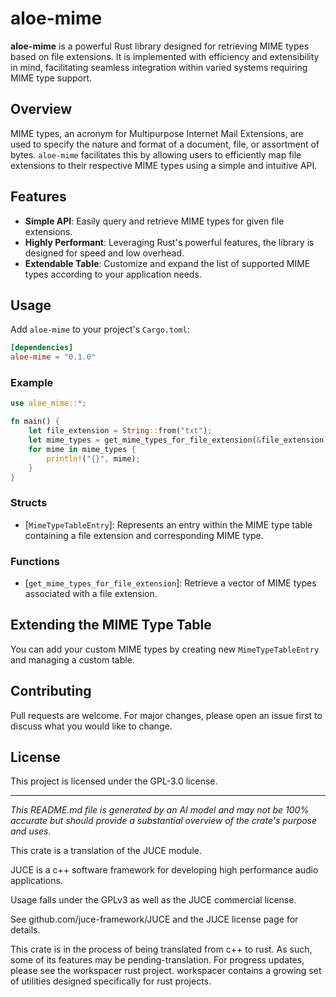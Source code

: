 # aloe-mime

**aloe-mime** is a powerful Rust library designed for retrieving MIME types based on file extensions. It is implemented with efficiency and extensibility in mind, facilitating seamless integration within varied systems requiring MIME type support.

## Overview

MIME types, an acronym for Multipurpose Internet Mail Extensions, are used to specify the nature and format of a document, file, or assortment of bytes. `aloe-mime` facilitates this by allowing users to efficiently map file extensions to their respective MIME types using a simple and intuitive API. 

## Features
- **Simple API**: Easily query and retrieve MIME types for given file extensions.
- **Highly Performant**: Leveraging Rust's powerful features, the library is designed for speed and low overhead.
- **Extendable Table**: Customize and expand the list of supported MIME types according to your application needs.

## Usage

Add `aloe-mime` to your project's `Cargo.toml`:

```toml
[dependencies]
aloe-mime = "0.1.0"
```

### Example

```rust
use aloe_mime::*;

fn main() {
    let file_extension = String::from("txt");
    let mime_types = get_mime_types_for_file_extension(&file_extension);
    for mime in mime_types {
        println!("{}", mime);
    }
}
```

### Structs
- [`MimeTypeTableEntry`]: Represents an entry within the MIME type table containing a file extension and corresponding MIME type.

### Functions
- [`get_mime_types_for_file_extension`]: Retrieve a vector of MIME types associated with a file extension.

## Extending the MIME Type Table
You can add your custom MIME types by creating new `MimeTypeTableEntry` and managing a custom table.

## Contributing
Pull requests are welcome. For major changes, please open an issue first to discuss what you would like to change.

## License
This project is licensed under the GPL-3.0 license.

---

*This README.md file is generated by an AI model and may not be 100% accurate but should provide a substantial overview of the crate's purpose and uses.*


This crate is a translation of the JUCE module.

JUCE is a c++ software framework for developing high performance audio applications.

Usage falls under the GPLv3 as well as the JUCE commercial license.

See github.com/juce-framework/JUCE and the JUCE license page for details.

This crate is in the process of being translated from c++ to rust. As such, some of its features may be pending-translation. For progress updates, please see the workspacer rust project. workspacer contains a growing set of utilities designed specifically for rust projects.
